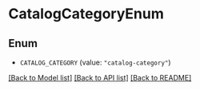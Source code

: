 # CatalogCategoryEnum

## Enum


* `CATALOG_CATEGORY` (value: `"catalog-category"`)


[[Back to Model list]](../README.md#documentation-for-models) [[Back to API list]](../README.md#documentation-for-api-endpoints) [[Back to README]](../README.md)


